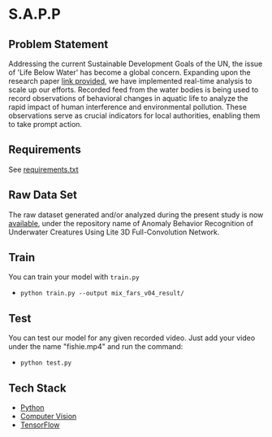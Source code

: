 # S.A.P.P 
## Problem Statement
Addressing the current Sustainable Development Goals of the UN, the issue of 'Life Below Water' has become a global concern. Expanding upon the research paper [link provided](https://www.ncbi.nlm.nih.gov/pmc/articles/PMC10654714/), we have implemented real-time analysis to scale up our efforts. Recorded feed from the water bodies is being used to record observations of behavioral changes in aquatic life to analyze the rapid impact of human interference and environmental pollution. These observations serve as crucial indicators for local authorities, enabling them to take prompt action.

## Requirements
See [requirements.txt](link-to-requirements.txt)

## Raw Data Set
The raw dataset generated and/or analyzed during the present study is now [available](http://140.121.135.204/aicenter/publications.html), under the repository name of Anomaly Behavior Recognition of Underwater Creatures Using Lite 3D Full-Convolution Network.

## Train
You can train your model with `train.py`  
- `python train.py --output mix_fars_v04_result/`

## Test
You can test our model for any given recorded video. Just add your video under the name "fishie.mp4" and run the command:
- `python test.py`

## Tech Stack
- [Python](https://www.python.org/)
- [Computer Vision](link-to-computer-vision-info)
- [TensorFlow](https://www.tensorflow.org/)

